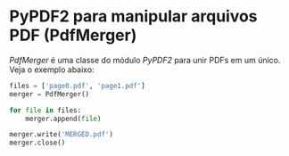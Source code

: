 # PyPDF2 para manipular arquivos PDF (PdfMerger)

_PdfMerger_ é uma classe do módulo _PyPDF2_ para unir PDFs em um único. Veja o exemplo abaixo:

```python
files = ['page0.pdf', 'page1.pdf']
merger = PdfMerger()

for file in files:
    merger.append(file)

merger.write('MERGED.pdf')
merger.close()
```
